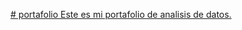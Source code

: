 [# portafolio
Este es mi portafolio de analisis de datos.
](https://github.com/angsoto88/Portafolio)
